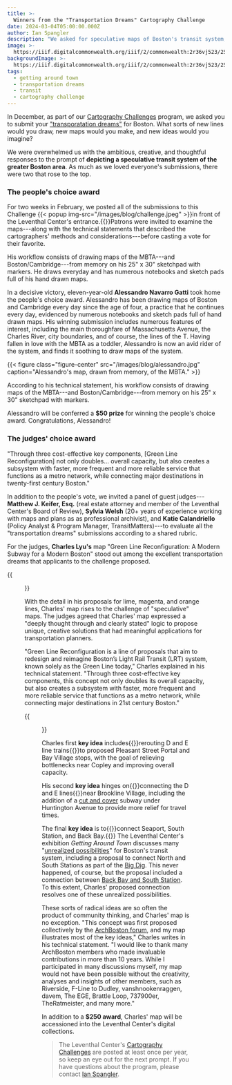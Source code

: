 ```yaml
---
title: >-
  Winners from the "Transportation Dreams" Cartography Challenge
date: 2024-03-04T05:00:00.000Z
author: Ian Spangler
description: "We asked for speculative maps of Boston's transit system, and you answered... here are the results!"
image: >-
  https://iiif.digitalcommonwealth.org/iiif/2/commonwealth:2r36vj523/254,772,4545,2661/1200,/0/default.jpg
backgroundImage: >-
  https://iiif.digitalcommonwealth.org/iiif/2/commonwealth:2r36vj523/254,772,4545,2661/1200,/0/default.jpg
tags:
  - getting around town
  - transportation dreams
  - transit
  - cartography challenge
---
```


In December, as part of our [Cartography Challenges](https://www.leventhalmap.org/projects/cartography-challenge/) program, we asked you to submit your ["transporatation dreams"](https://leventhalmap.org/) for Boston. What sorts of new lines would you draw, new maps would you make, and new ideas would you imagine? 

We were overwhelmed us with the ambitious, creative, and thoughtful responses to the prompt of **depicting a speculative transit system of the greater Boston area**. As much as we loved everyone's submissions, there were two that rose to the top.

### The people's choice award

For two weeks in February, we posted all of the submissions to this Challenge {{< popup img-src="/images/blog/challenge.jpeg" >}}in front of the Leventhal Center's entrance.{{</popup>}}Patrons were invited to examine the maps---along with the technical statements that described the cartographers' methods and considerations---before casting a vote for their favorite. 

<aside>

His workflow consists of drawing maps of the MBTA---and Boston/Cambridge---from memory on his 25" x 30" sketchpad with markers. He draws everyday and has numerous notebooks and sketch pads full of his hand drawn maps.

</aside>

In a decisive victory, eleven-year-old **Alessandro Navarro Gatti** took home the people's choice award. Alessandro has been drawing maps of Boston and Cambridge every day since the age of four, a practice that he continues every day, evidenced by numerous notebooks and sketch pads full of hand drawn maps. His winning submission includes numerous features of interest, including the main thoroughfare of Massachusetts Avenue, the Charles River, city boundaries, and of course, the lines of the T. Having fallen in love with the MBTA as a toddler, Alessandro is now an avid rider of the system, and finds it soothing to draw maps of the system. 

{{< figure class="figure-center" src="/images/blog/alessandro.jpg" caption="Alessandro\'s map, drawn from memory, of the MBTA." >}}

According to his technical statement, his workflow consists of drawing maps of the MBTA---and Boston/Cambridge---from memory on his 25" x 30" sketchpad with markers.

Alessandro will be conferred a **$50 prize** for winning the people's choice award. Congratulations, Alessandro!

### The judges' choice award

<aside>

"Through three cost-effective key components, [Green Line Reconfiguration] not only doubles... overall capacity, but also creates a subsystem with faster, more frequent and more reliable service that functions as a metro network, while connecting major destinations in twenty-first century Boston."

</aside>

In addition to the people's vote, we invited a panel of guest judges---**Matthew J. Keifer, Esq.** (real estate attorney and member of the Leventhal Center's Board of Review), **Sylvia Welsh** (20+ years of experience working with maps and plans as as professional archivist), and **Katie Calandriello** (Policy Analyst & Program Manager, TransitMatters)---to evaluate all the "transportation dreams" submissions according to a shared rubric.

For the judges, **Charles Lyu's** map "Green Line Reconfiguration: A Modern Subway for a Modern Boston" stood out among the excellent transportation dreams that applicants to the challenge proposed.

{{<figure class="figure-center" src="/images/blog/charles-map.png" caption="Charles\' map of Green Line reconfiguration.">}}

With the detail in his proposals for lime, magenta, and orange lines, Charles' map rises to the challenge of "speculative" maps. The judges agreed that Charles' map expressed a "deeply thought through and clearly stated" logic to propose unique, creative solutions that had meaningful applications for transportation planners. 

"Green Line Reconfiguration is a line of proposals that aim to redesign and reimagine Boston’s Light Rail Transit (LRT) system, known solely as the Green Line today," Charles explained in his technical statement. "Through three cost-effective key components, this concept not only doubles its overall capacity, but also creates a subsystem with faster, more frequent and more reliable service that functions as a metro network, while connecting major destinations in 21st century Boston."

{{<figure class="figure-left" src="/images/blog/all-ideas.png" caption="Three key ideas underpinning Charles' proposed Green Line reconfiguration.">}}

Charles first **key idea** includes{{<popup img-src="/images/blog/idea1.png">}}rerouting D and E line trains{{</popup>}}to proposed Pleasant Street Portal and Bay Village stops, with the goal of relieving bottlenecks near Copley and improving overall capacity.

His second **key idea** hinges on{{<popup img-src="/images/blog/idea2.png">}}connecting the D and E lines{{</popup>}}near Brookline Village, including the addition of a [cut and cover](https://www.wsp.com/en-us/services/cut-and-cover-tunneling) subway under Huntington Avenue to provide more relief for travel times.

The final **key idea** is to{{<popup img-src="/images/blog/idea3.png">}}connect Seaport, South Station, and Back Bay.{{</popup>}} The Leventhal Center's exhibition *Getting Around Town* discusses many "[unrealized possibilities](https://www.leventhalmap.org/digital-exhibitions/getting-around-town/topics/unrealized-possibilities/)" for Boston's transit system, including a proposal to connect North and South Stations as part of the [Big Dig](https://www.leventhalmap.org/event/ftv-big-dig/). This never happened, of course, but the proposal included a connection between [Back Bay and South Station](https://en.wikipedia.org/wiki/North%E2%80%93South_Rail_Link). To this extent, Charles' proposed connection resolves one of these unrealized possibilities.

These sorts of radical ideas are so often the product of community thinking, and Charles' map is no exception. "This concept was first proposed collectively by the [ArchBoston forum](https://archboston.com/community/), and my map illustrates most of the key ideas," Charles writes in his technical statement. "I would like to thank many ArchBoston members who made invaluable contributions in more than 10 years. While I participated in many discussions myself, my map would not have been possible without the creativity, analyses and insights of other members, such as Riverside, F-Line to Dudley, vanshnookenraggen, davem, The EGE, Brattle Loop, 737900er, TheRatmeister, and many more."

In addition to a **$250 award**, Charles' map will be accessioned into the Leventhal Center's digital collections.

> The Leventhal Center's [Cartography Challenges](https://www.leventhalmap.org/projects/cartography-challenge/) are posted at least once per year, so keep an eye out for the next prompt. If you have questions about the program, please contact [Ian Spangler](https://www.leventhalmap.org/about/people/ian-spangler/).